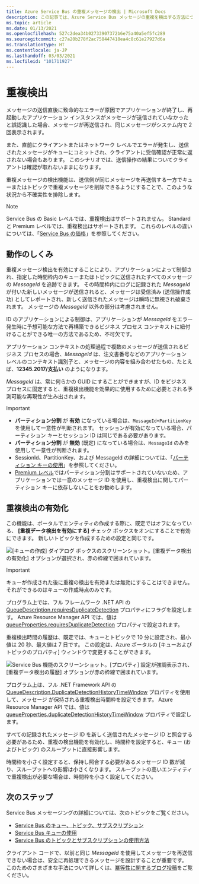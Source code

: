 ```yaml
---
title: Azure Service Bus の重複メッセージの検出 | Microsoft Docs
description: この記事では、Azure Service Bus メッセージの重複を検出する方法について説明します。 重複したメッセージは無視して、破棄することができます。
ms.topic: article
ms.date: 01/13/2021
ms.openlocfilehash: 527c2dea34b02733907372b6e75a40a5ef5fc289
ms.sourcegitcommit: c27a20b278f2ac758447418ea4c8c61e27927d6a
ms.translationtype: HT
ms.contentlocale: ja-JP
ms.lasthandoff: 03/03/2021
ms.locfileid: "101711927"
---
```

# <a name="duplicate-detection"></a>重複検出

メッセージの送信直後に致命的なエラーが原因でアプリケーションが終了し、再起動したアプリケーション インスタンスがメッセージが送信されていなかったと誤認識した場合、メッセージが再送信され、同じメッセージがシステム内で 2 回表示されます。

また、直前にクライアントまたはネットワーク レベルでエラーが発生し、送信されたメッセージがキューにコミットされ、クライアントに受信確認が正常に返されない場合もあります。 このシナリオでは、送信操作の結果についてクライアントは確認が取れないままになります。

重複メッセージの検出機能は、送信側が同じメッセージを再送信する一方でキューまたはトピックで重複メッセージを削除できるようにすることで、このような状況から不確実性を排除します。

> [!NOTE]
> Service Bus の Basic レベルでは、重複検出はサポートされません。 Standard と Premium レベルでは、重複検出はサポートされます。 これらのレベルの違いについては、「[Service Bus の価格](https://azure.microsoft.com/pricing/details/service-bus/)」を参照してください。

## <a name="how-it-works"></a>動作のしくみ 
重複メッセージ検出を有効にすることにより、アプリケーションによって制御され、指定した時間枠内のキューまたはトピックに送信されたすべてのメッセージの *MessageId* を追跡できます。 その時間枠内にログに記録された *MessageId* が付いた新しいメッセージが送信されると、メッセージは受信済み (送信操作成功) としてレポートされ、新しく送信されたメッセージは瞬時に無視され破棄されます。 メッセージの *MessageId* 以外の部分は考慮されません。

ID のアプリケーションによる制御は、アプリケーションが *MessageId* をエラー発生時に予想可能な方法で再構築できるビジネス プロセス コンテキストに紐付けることができる唯一の方法であるため、不可欠です。

アプリケーション コンテキストの処理過程で複数のメッセージが送信されるビジネス プロセスの場合、*MessageId* は、注文書番号などのアプリケーション レベルのコンテキスト識別子と、メッセージの内容を組み合わせたもの、たとえば、**12345.2017/支払い** のようになります。

*MessageId* は、常に何らかの GUID にすることができますが、ID をビジネス プロセスに固定すると、重複検出機能を効果的に使用するために必要とされる予測可能な再現性が生み出されます。

> [!IMPORTANT]
>- **パーティション分割** が **有効** になっている場合は、`MessageId+PartitionKey` を使用して一意性が判断されます。 セッションが有効になっている場合、パーティション キーとセッション ID は同じである必要があります。 
>- **パーティション分割** が **無効** (既定) になっている場合は、`MessageId` のみを使用して一意性が判断されます。
>- SessionId、PartitionKey、および MessageId の詳細については、「[パーティション キーの使用](service-bus-partitioning.md#use-of-partition-keys)」を参照してください。
>- [Premium レベル](service-bus-premium-messaging.md)ではパーティション分割はサポートされていないため、アプリケーションでは一意のメッセージ ID を使用し、重複検出に関してパーティション キーに依存しないことをお勧めします。 


## <a name="enable-duplicate-detection"></a>重複検出の有効化

この機能は、ポータルでエンティティの作成する際に、既定ではオフになっている、 **[重複データ検出を有効にする]** チェック ボックスをオンにすることで有効にできます。 新しいトピックを作成するための設定と同じです。

![[キューの作成] ダイアログ ボックスのスクリーンショット。[重複データ検出の有効化] オプションが選択され、赤の枠線で囲まれています。][1]

> [!IMPORTANT]
> キューが作成された後に重複の検出を有効または無効にすることはできません。 それができるのはキューの作成時点のみです。 

プログラム上では、フル フレームワーク .NET API の [QueueDescription.requiresDuplicateDetection](/dotnet/api/microsoft.servicebus.messaging.queuedescription.requiresduplicatedetection#Microsoft_ServiceBus_Messaging_QueueDescription_RequiresDuplicateDetection) プロパティにフラグを設定します。 Azure Resource Manager API では、値は [queueProperties.requiresDuplicateDetection](/azure/templates/microsoft.servicebus/namespaces/queues#property-values) プロパティで設定されます。

重複検出時間の履歴は、既定では、キューとトピックで 10 分に設定され、最小値は 20 秒、最大値は 7 日です。 この設定は、Azure ポータルの [キューおよびトピックのプロパティ] ウィンドウで変更することができます。

![Service Bus 機能のスクリーンショット。[プロパティ] 設定が強調表示され、[重複データ検出の履歴] オプションが赤の枠線で囲まれています。][2]

プログラム上は、フル .NET Framework API の [QueueDescription.DuplicateDetectionHistoryTimeWindow](/dotnet/api/microsoft.servicebus.messaging.queuedescription.duplicatedetectionhistorytimewindow#Microsoft_ServiceBus_Messaging_QueueDescription_DuplicateDetectionHistoryTimeWindow) プロパティを使用して、メッセージ が保持される重複検出時間枠を設定できます。 Azure Resource Manager API では、値は [queueProperties.duplicateDetectionHistoryTimeWindow](/azure/templates/microsoft.servicebus/namespaces/queues#property-values) プロパティで設定します。

すべての記録されたメッセージ ID を新しく送信されたメッセージ ID と照合する必要があるため、重複の検出機能を有効化し、時間枠を設定すると、キュー (およびトピック) のスループットに直接影響します。

時間枠を小さく設定すると、保持し照合する必要があるメッセージ ID 数が減り、スループットへの影響は小さくなります。 スループットの高いエンティティで重複検出が必要な場合は、時間枠を小さく設定してください。

## <a name="next-steps"></a>次のステップ

Service Bus メッセージングの詳細については、次のトピックをご覧ください。

* [Service Bus のキュー、トピック、サブスクリプション](service-bus-queues-topics-subscriptions.md)
* [Service Bus キューの使用](service-bus-dotnet-get-started-with-queues.md)
* [Service Bus のトピックとサブスクリプションの使用方法](service-bus-dotnet-how-to-use-topics-subscriptions.md)

クライアント コードで、以前と同じ *MessageId* を使用してメッセージを再送信できない場合は、安全に再処理できるメッセージを設計することが重要です。 このためのさまざまな手法について詳しくは、[冪等性に関するブログ投稿](https://particular.net/blog/what-does-idempotent-mean)をご覧ください。

[1]: ./media/duplicate-detection/create-queue.png
[2]: ./media/duplicate-detection/queue-prop.png
